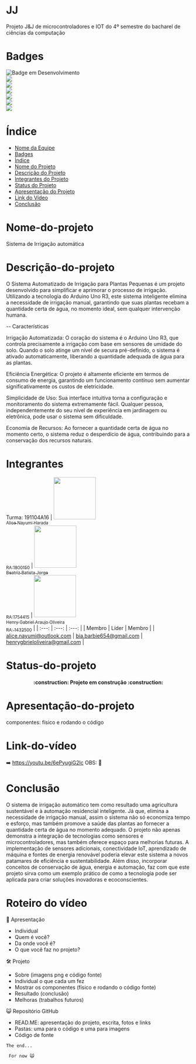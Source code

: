 # JJ

Projeto J&amp;J de microcontroladores e IOT do 4º semestre do bacharel de ciências da computação 


# Badges
![Badge em Desenvolvimento](http://img.shields.io/static/v1?label=STATUS&message=EM%20DESENVOLVIMENTO&color=GREEN&style=for-the-badge)
<br>
<img src="https://img.shields.io/badge/Arduino_IDE-00979D?style=for-the-badge&logo=arduino&logoColor=white" /> <br>
<img src="https://img.shields.io/badge/C%2B%2B-00599C?style=for-the-badge&logo=c%2B%2B&logoColor=white" /> <br>
<img src="https://img.shields.io/badge/Windows-0078D6?style=for-the-badge&logo=windows&logoColor=white" /> <br>
<img src="https://img.shields.io/badge/Arduino-00979D?style=for-the-badge&logo=Arduino&logoColor=white" /> <br>
<img src="https://img.shields.io/badge/GitHub-100000?style=for-the-badge&logo=github&logoColor=white" /> <br>
<img src="https://img.shields.io/badge/YouTube-FF0000?style=for-the-badge&logo=youtube&logoColor=white" /> <br>


# Índice 

* [Nome da Equipe](#jj)
* [Badges](#badges)
* [Índice](#índice)
* [Nome do Projeto](#nome-do-projeto)
* [Descrição do Projeto](#descrição-do-projeto)
* [Integrantes do Projeto](#integrantes)
* [Status do Projeto](#status-do-projeto)
* [Apresentação do Projeto](#apresentação-do-projeto)
* [Link do Vídeo](#link-do-vídeo)
* [Conclusão](#conclusão)

# Nome-do-projeto

Sistema de Irrigação automática

# Descrição-do-projeto

O Sistema Automatizado de Irrigação para Plantas Pequenas é um projeto desenvolvido para simplificar e aprimorar o processo de irrigação. Utilizando a tecnologia do Arduino Uno R3, este sistema inteligente elimina a necessidade de irrigação manual, garantindo que suas plantas recebam a quantidade certa de água, no momento ideal, sem qualquer intervenção humana.

-- Características

Irrigação Automatizada: O coração do sistema é o Arduino Uno R3, que controla precisamente a irrigação com base em sensores de umidade do solo. Quando o solo atinge um nível de secura pré-definido, o sistema é ativado automaticamente, liberando a quantidade adequada de água para as plantas.

Eficiência Energética: O projeto é altamente eficiente em termos de consumo de energia, garantindo um funcionamento contínuo sem aumentar significativamente os custos de eletricidade.

Simplicidade de Uso: Sua interface intuitiva torna a configuração e monitoramento do sistema extremamente fácil. Qualquer pessoa, independentemente do seu nível de experiência em jardinagem ou eletrônica, pode usar o sistema sem dificuldade.

Economia de Recursos: Ao fornecer a quantidade certa de água no momento certo, o sistema reduz o desperdício de água, contribuindo para a conservação dos recursos naturais.

# Integrantes

Turma: 191104A16
| [<img src="https://www.tribunapr.com.br/wp-content/uploads/2023/05/01151358/vira-lata-caramelo-AdobeStock.jpg" width=115><br><sub>Alice Nayumi Harada<br> RA:1800150</sub>](https://github.com/Nayu-mi) |  [<img src="https://img.elo7.com.br/product/original/1956E2B/painel-1x0-70-o-poderoso-chefinho-o-poderoso-chefinho.jpg" width=115><br><sub>Beatriz Batista Jorge<br>RA:1754415</sub>](https://github.com/BeatrizBJorge) |  [<img src="https://conteudo.imguol.com.br/c/entretenimento/19/2022/07/13/vikings-1657747090442_v2_450x600.jpg" width=115><br><sub>Henry Gabriel Araujo Oliveira<br>RA: 1432500</sub>](https://github.com/Henrygbriel) |
| :---: | :---: | :---: |
| Membro | Líder | Membro |
| alice.nayumi@outlook.com | bia.barbie654@gmail.com | henrygbrieloliveira@gmail.com |

# Status-do-projeto

<h4 align="center"> 
    :construction:  Projeto em construção  :construction:
</h4>

# Apresentação-do-projeto
componentes: físico e rodando o código

# Link-do-vídeo

➡️ https://youtu.be/6ePyugiG2lc
OBS: 🤡

# Conclusão
O sistema de irrigação automático tem como resultado uma agricultura sustentável e à automação residencial inteligente. Já que, elimina a necessidade de irrigação manual, assim o sistema não só economiza tempo e esforço, mas também promove a saúde das plantas ao fornecer a quantidade certa de água no momento adequado.
O projeto não apenas demonstra a integração de tecnologias como sensores e microcontroladores, mas também oferece espaço para melhorias futuras. A implementação de sensores adicionais, conectividade IoT, aprendizado de máquina e fontes de energia renovável poderia elevar este sistema a novos patamares de eficiência e sustentabilidade.
Além disso, incorporar conceitos de conservação de água, energia e automação, faz com que este projeto sirva como um exemplo prático de como a tecnologia pode ser aplicada para criar soluções inovadoras e ecoconscientes.

# Roteiro do vídeo

🌵 Apresentação
* Individual
* Quem é você?
* Da onde você é?
* O que você faz no projeto?

🛠️ Projeto
* Sobre (imagens png e código fonte)
* Individual o que cada um fez
* Mostrar os componentes (físico e rodando o código fonte)
* Resultado (conclusão)
* Melhoras (trabalhos futuros)

😺 Repositório GitHub
* READ.ME: apresentação do projeto, escrita, fotos e links
* Pastas: uma para o código e uma para imagens
* Código de fonte

<code>The end... <br><br>
For now 🙀 </code>
